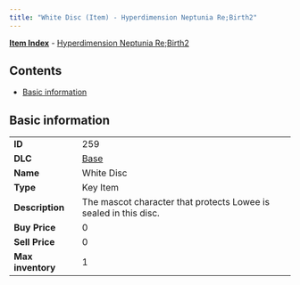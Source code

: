 ```yaml
---
title: "White Disc (Item) - Hyperdimension Neptunia Re;Birth2"
---
```


[**Item Index**](/neptunia/rb2/item/index.html) - [Hyperdimension Neptunia Re;Birth2](/neptunia/rb2)

## Contents

- [Basic information](#basic-information)

## Basic information

|   |   |
| -- | -- |
| **ID** | 259 |
| **DLC** | [Base](/neptunia/rb2/dlc/0-base.html) |
| **Name** | White Disc |
| **Type** | Key Item |
| **Description** | The mascot character that protects Lowee is sealed in this disc. |
| **Buy Price** | 0 |
| **Sell Price** | 0 |
| **Max inventory** | 1 |